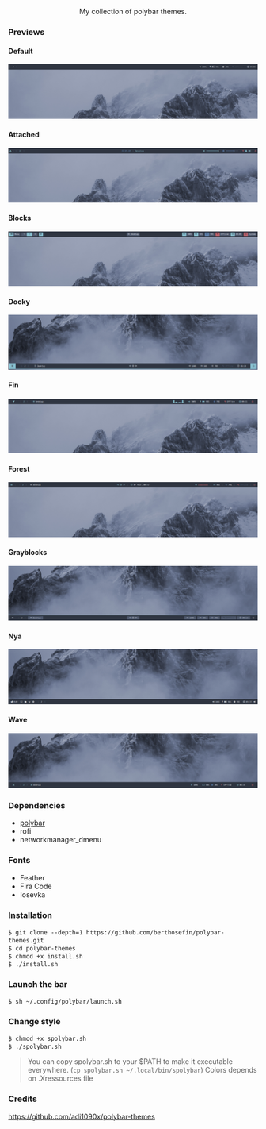 <!-- Polybar Themes -->

<p align="center">My collection of polybar themes.</p>

### Previews

#### Default
![alt text](https://raw.githubusercontent.com/berthosefin/polybar-themes/main/previews/default.png)

#### Attached
![alt text](https://raw.githubusercontent.com/berthosefin/polybar-themes/main/previews/attached.png)

#### Blocks
![alt text](https://raw.githubusercontent.com/berthosefin/polybar-themes/main/previews/blocks.png)

#### Docky
![alt text](https://raw.githubusercontent.com/berthosefin/polybar-themes/main/previews/docky.png)

#### Fin
![alt text](https://raw.githubusercontent.com/berthosefin/polybar-themes/main/previews/fin.png)

#### Forest
![alt text](https://raw.githubusercontent.com/berthosefin/polybar-themes/main/previews/forest.png)

#### Grayblocks
![alt text](https://raw.githubusercontent.com/berthosefin/polybar-themes/main/previews/grayblocks.png)

#### Nya
![alt text](https://raw.githubusercontent.com/berthosefin/polybar-themes/main/previews/nya.png)

#### Wave
![alt text](https://raw.githubusercontent.com/berthosefin/polybar-themes/main/previews/wave.png)

### Dependencies

- <a href="https://github.com/jaagr/polybar">polybar</a>
- rofi
- networkmanager_dmenu

### Fonts

- Feather 
- Fira Code
- Iosevka

### Installation

```
$ git clone --depth=1 https://github.com/berthosefin/polybar-themes.git
$ cd polybar-themes
$ chmod +x install.sh
$ ./install.sh
```

### Launch the bar

```
$ sh ~/.config/polybar/launch.sh
```

### Change style
```
$ chmod +x spolybar.sh
$ ./spolybar.sh
```
> You can copy spolybar.sh to your $PATH to make it executable everywhere. (`cp spolybar.sh ~/.local/bin/spolybar`)
> Colors depends on .Xressources file

### Credits

https://github.com/adi1090x/polybar-themes
